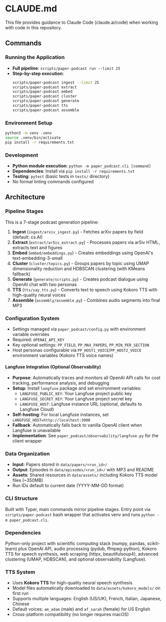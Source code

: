 # CLAUDE.md

This file provides guidance to Claude Code (claude.ai/code) when working with code in this repository.

## Commands

### Running the Application
- **Full pipeline**: `scripts/paper-podcast run --limit 25`
- **Step-by-step execution**:
  ```bash
  scripts/paper-podcast ingest --limit 25
  scripts/paper-podcast extract
  scripts/paper-podcast embed
  scripts/paper-podcast cluster
  scripts/paper-podcast generate
  scripts/paper-podcast tts
  scripts/paper-podcast assemble
  ```

### Environment Setup
```bash
python3 -m venv .venv
source .venv/bin/activate
pip install -r requirements.txt
```

### Development
- **Python module execution**: `python -m paper_podcast.cli [command]`
- **Dependencies**: Install via `pip install -r requirements.txt`
- **Testing**: `pytest` (basic tests in `tests/` directory)
- No formal linting commands configured

## Architecture

### Pipeline Stages
This is a 7-stage podcast generation pipeline:

1. **Ingest** (`ingest/arxiv_ingest.py`) - Fetches arXiv papers by field (default: cs.AI)
2. **Extract** (`extract/ar5iv_extract.py`) - Processes papers via ar5iv HTML, extracts text and figures
3. **Embed** (`embed/embeddings.py`) - Creates embeddings using OpenAI's text-embedding-3-small
4. **Cluster** (`cluster/topics.py`) - Groups papers by topic using UMAP dimensionality reduction and HDBSCAN clustering (with KMeans fallback)
5. **Generate** (`generate/scripts.py`) - Creates podcast dialogue using OpenAI chat with two personas
6. **TTS** (`tts/say_tts.py`) - Converts text to speech using Kokoro TTS with high-quality neural voices
7. **Assemble** (`assembly/assemble.py`) - Combines audio segments into final MP3

### Configuration System
- Settings managed via `paper_podcast/config.py` with environment variable overrides
- Required: `OPENAI_API_KEY`
- Key optional settings: `PP_FIELD`, `PP_MAX_PAPERS`, `PP_MIN_PER_SECTION`
- Host personas configurable via `PP_HOST1_VOICE`/`PP_HOST2_VOICE` environment variables (Kokoro TTS voice names)

#### Langfuse Integration (Optional Observability)
- **Purpose**: Automatically traces and monitors all OpenAI API calls for cost tracking, performance analysis, and debugging
- **Setup**: Install `langfuse` package and set environment variables:
  - `LANGFUSE_PUBLIC_KEY`: Your Langfuse project public key
  - `LANGFUSE_SECRET_KEY`: Your Langfuse project secret key
  - `LANGFUSE_HOST`: Langfuse instance URL (optional, defaults to Langfuse Cloud)
- **Self-hosting**: For local Langfuse instances, set `LANGFUSE_HOST=http://localhost:3000`
- **Fallback**: Automatically falls back to vanilla OpenAI client when Langfuse is unavailable
- **Implementation**: See `paper_podcast/observability/langfuse.py` for the client wrapper

### Data Organization
- **Input**: Papers stored in `data/papers/<run_id>/`
- **Output**: Episodes in `data/episodes/<run_id>/` with MP3 and README
- **Assets**: Shared resources in `data/assets/` including Kokoro TTS model files (~350MB)
- Run IDs default to current date (YYYY-MM-DD format)

### CLI Structure
Built with Typer, main commands mirror pipeline stages. Entry point via `scripts/paper-podcast` bash wrapper that activates venv and runs `python -m paper_podcast.cli`.

### Dependencies
Python-only project with scientific computing stack (numpy, pandas, scikit-learn) plus OpenAI API, audio processing (pydub, ffmpeg-python), Kokoro TTS for speech synthesis, web scraping (httpx, beautifulsoup4), advanced clustering (UMAP, HDBSCAN), and optional observability (Langfuse).

### TTS System
- Uses **Kokoro TTS** for high-quality neural speech synthesis
- Model files automatically downloaded to `data/assets/kokoro_models/` on first run
- Supports multiple languages: English (US/UK), French, Italian, Japanese, Chinese
- Default voices: `am_adam` (male) and `af_sarah` (female) for US English
- Cross-platform compatibility (no longer requires macOS)